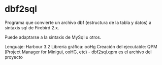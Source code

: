 # dbf2sql
Programa que convierte un archivo dbf (estructura de la tabla y datos) a sintaxis sql de Firebird 2.x.

Puede adaptarse a la sintaxis de MySql u otros.


Lenguaje: Harbour 3.2
Librería gráfica: ooHg
Creación del ejecutable: QPM (Project Manager for Minigui, ooHG, etc)
    - dbf2sql.qpm es el archivo del proyecto



